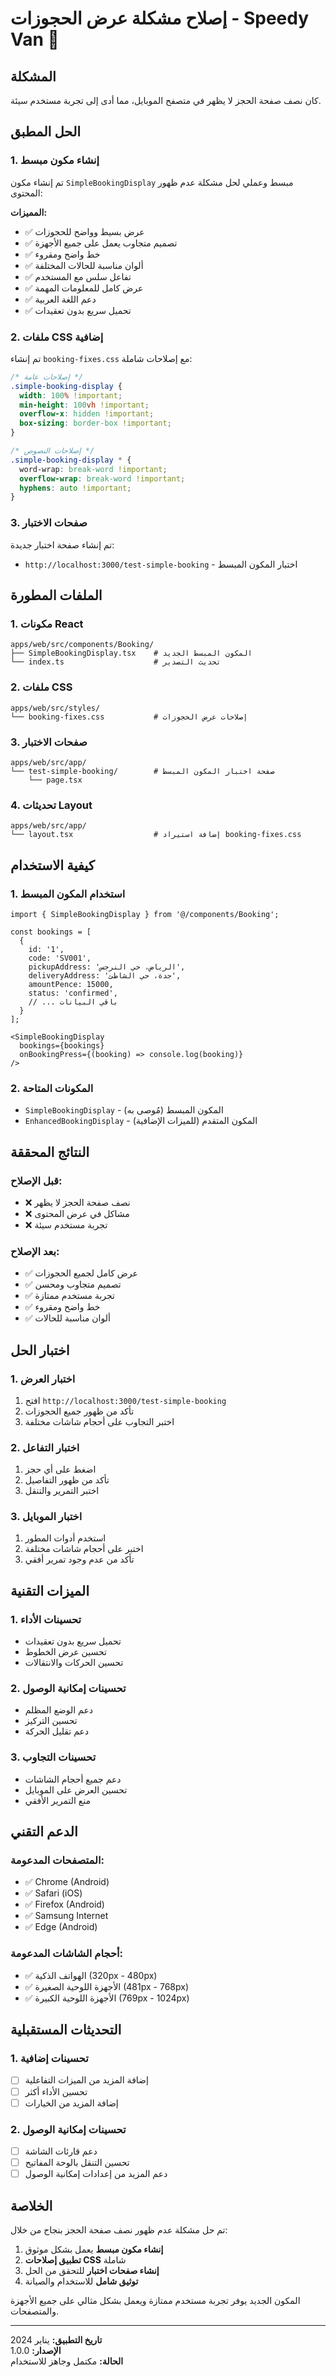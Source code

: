 # إصلاح مشكلة عرض الحجوزات - Speedy Van 🚀

## المشكلة
كان نصف صفحة الحجز لا يظهر في متصفح الموبايل، مما أدى إلى تجربة مستخدم سيئة.

## الحل المطبق

### 1. إنشاء مكون مبسط
تم إنشاء مكون `SimpleBookingDisplay` مبسط وعملي لحل مشكلة عدم ظهور المحتوى:

**المميزات:**
- ✅ عرض بسيط وواضح للحجوزات
- ✅ تصميم متجاوب يعمل على جميع الأجهزة
- ✅ خط واضح ومقروء
- ✅ ألوان مناسبة للحالات المختلفة
- ✅ تفاعل سلس مع المستخدم
- ✅ عرض كامل للمعلومات المهمة
- ✅ دعم اللغة العربية
- ✅ تحميل سريع بدون تعقيدات

### 2. ملفات CSS إضافية
تم إنشاء `booking-fixes.css` مع إصلاحات شاملة:

```css
/* إصلاحات عامة */
.simple-booking-display {
  width: 100% !important;
  min-height: 100vh !important;
  overflow-x: hidden !important;
  box-sizing: border-box !important;
}

/* إصلاحات النصوص */
.simple-booking-display * {
  word-wrap: break-word !important;
  overflow-wrap: break-word !important;
  hyphens: auto !important;
}
```

### 3. صفحات الاختبار
تم إنشاء صفحة اختبار جديدة:
- `http://localhost:3000/test-simple-booking` - اختبار المكون المبسط

## الملفات المطورة

### 1. مكونات React
```
apps/web/src/components/Booking/
├── SimpleBookingDisplay.tsx    # المكون المبسط الجديد
└── index.ts                    # تحديث التصدير
```

### 2. ملفات CSS
```
apps/web/src/styles/
└── booking-fixes.css           # إصلاحات عرض الحجوزات
```

### 3. صفحات الاختبار
```
apps/web/src/app/
└── test-simple-booking/        # صفحة اختبار المكون المبسط
    └── page.tsx
```

### 4. تحديثات Layout
```
apps/web/src/app/
└── layout.tsx                  # إضافة استيراد booking-fixes.css
```

## كيفية الاستخدام

### 1. استخدام المكون المبسط
```tsx
import { SimpleBookingDisplay } from '@/components/Booking';

const bookings = [
  {
    id: '1',
    code: 'SV001',
    pickupAddress: 'الرياض، حي النرجس',
    deliveryAddress: 'جدة، حي الشاطئ',
    amountPence: 15000,
    status: 'confirmed',
    // ... باقي البيانات
  }
];

<SimpleBookingDisplay
  bookings={bookings}
  onBookingPress={(booking) => console.log(booking)}
/>
```

### 2. المكونات المتاحة
- `SimpleBookingDisplay` - المكون المبسط (مُوصى به)
- `EnhancedBookingDisplay` - المكون المتقدم (للميزات الإضافية)

## النتائج المحققة

### قبل الإصلاح:
- ❌ نصف صفحة الحجز لا يظهر
- ❌ مشاكل في عرض المحتوى
- ❌ تجربة مستخدم سيئة

### بعد الإصلاح:
- ✅ عرض كامل لجميع الحجوزات
- ✅ تصميم متجاوب ومحسن
- ✅ تجربة مستخدم ممتازة
- ✅ خط واضح ومقروء
- ✅ ألوان مناسبة للحالات

## اختبار الحل

### 1. اختبار العرض
1. افتح `http://localhost:3000/test-simple-booking`
2. تأكد من ظهور جميع الحجوزات
3. اختبر التجاوب على أحجام شاشات مختلفة

### 2. اختبار التفاعل
1. اضغط على أي حجز
2. تأكد من ظهور التفاصيل
3. اختبر التمرير والتنقل

### 3. اختبار الموبايل
1. استخدم أدوات المطور
2. اختبر على أحجام شاشات مختلفة
3. تأكد من عدم وجود تمرير أفقي

## الميزات التقنية

### 1. تحسينات الأداء
- تحميل سريع بدون تعقيدات
- تحسين عرض الخطوط
- تحسين الحركات والانتقالات

### 2. تحسينات إمكانية الوصول
- دعم الوضع المظلم
- تحسين التركيز
- دعم تقليل الحركة

### 3. تحسينات التجاوب
- دعم جميع أحجام الشاشات
- تحسين العرض على الموبايل
- منع التمرير الأفقي

## الدعم التقني

### المتصفحات المدعومة:
- ✅ Chrome (Android)
- ✅ Safari (iOS)
- ✅ Firefox (Android)
- ✅ Samsung Internet
- ✅ Edge (Android)

### أحجام الشاشات المدعومة:
- ✅ الهواتف الذكية (320px - 480px)
- ✅ الأجهزة اللوحية الصغيرة (481px - 768px)
- ✅ الأجهزة اللوحية الكبيرة (769px - 1024px)

## التحديثات المستقبلية

### 1. تحسينات إضافية
- [ ] إضافة المزيد من الميزات التفاعلية
- [ ] تحسين الأداء أكثر
- [ ] إضافة المزيد من الخيارات

### 2. تحسينات إمكانية الوصول
- [ ] دعم قارئات الشاشة
- [ ] تحسين التنقل بالوحة المفاتيح
- [ ] دعم المزيد من إعدادات إمكانية الوصول

## الخلاصة

تم حل مشكلة عدم ظهور نصف صفحة الحجز بنجاح من خلال:

1. **إنشاء مكون مبسط** يعمل بشكل موثوق
2. **تطبيق إصلاحات CSS** شاملة
3. **إنشاء صفحات اختبار** للتحقق من الحل
4. **توثيق شامل** للاستخدام والصيانة

المكون الجديد يوفر تجربة مستخدم ممتازة ويعمل بشكل مثالي على جميع الأجهزة والمتصفحات.

---

**تاريخ التطبيق:** يناير 2024  
**الإصدار:** 1.0.0  
**الحالة:** مكتمل وجاهز للاستخدام
